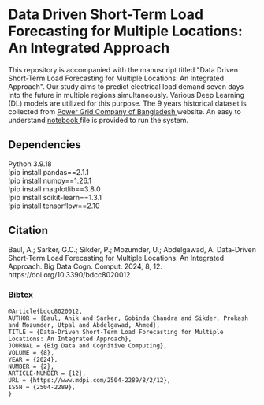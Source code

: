 # Data Driven Short-Term Load Forecasting for Multiple Locations: An Integrated Approach

<p> This repository is accompanied with the manuscript titled "Data Driven Short-Term Load Forecasting for Multiple Locations: An Integrated Approach". Our study aims to predict electrical load demand seven days into the future in multiple regions simultaneously. Various Deep Learning (DL) models are utilized for this purpose. The 9 years historical dataset is collected from <a href= "https://pgcb.gov.bd/"> Power Grid Company of Bangladesh </a> website. An easy to understand <a href="https://github.com/gcsarker/Multiple-Regions-STLF/blob/main/multi_region_forecast.ipynb">notebook </a> file is provided to run the system.
</p>

## Dependencies
Python 3.9.18 <br>
!pip install pandas==2.1.1 <br>
!pip install numpy==1.26.1 <br>
!pip install matplotlib==3.8.0 <br>
!pip install scikit-learn==1.3.1 <br>
!pip install tensorflow==2.10 <br>

## Citation
<p>Baul, A.; Sarker, G.C.; Sikder, P.; Mozumder, U.; Abdelgawad, A. Data-Driven Short-Term Load Forecasting for Multiple Locations: An Integrated Approach. Big Data Cogn. Comput. 2024, 8, 12. https://doi.org/10.3390/bdcc8020012</p>

### Bibtex
```
@Article{bdcc8020012,
AUTHOR = {Baul, Anik and Sarker, Gobinda Chandra and Sikder, Prokash and Mozumder, Utpal and Abdelgawad, Ahmed},
TITLE = {Data-Driven Short-Term Load Forecasting for Multiple Locations: An Integrated Approach},
JOURNAL = {Big Data and Cognitive Computing},
VOLUME = {8},
YEAR = {2024},
NUMBER = {2},
ARTICLE-NUMBER = {12},
URL = {https://www.mdpi.com/2504-2289/8/2/12},
ISSN = {2504-2289},
}
```
